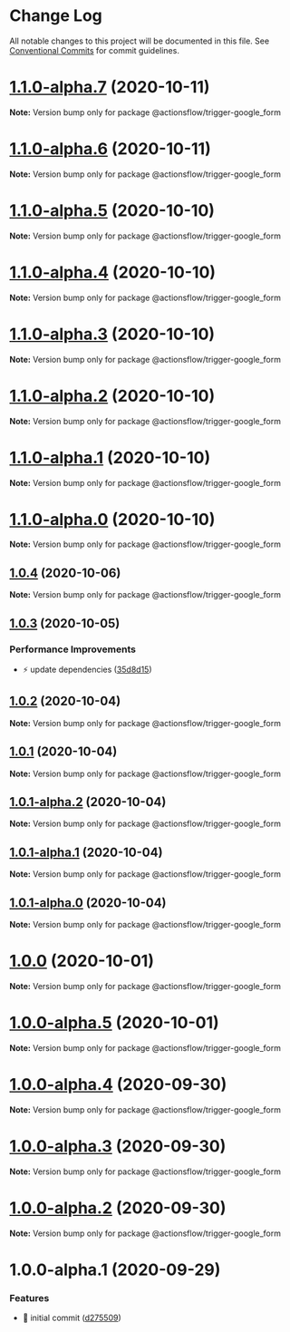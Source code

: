# Change Log

All notable changes to this project will be documented in this file.
See [Conventional Commits](https://conventionalcommits.org) for commit guidelines.

# [1.1.0-alpha.7](https://github.com/actionsflow/actionsflow/compare/@actionsflow/trigger-google_form@1.1.0-alpha.6...@actionsflow/trigger-google_form@1.1.0-alpha.7) (2020-10-11)

**Note:** Version bump only for package @actionsflow/trigger-google_form





# [1.1.0-alpha.6](https://github.com/actionsflow/actionsflow/compare/@actionsflow/trigger-google_form@1.1.0-alpha.5...@actionsflow/trigger-google_form@1.1.0-alpha.6) (2020-10-11)

**Note:** Version bump only for package @actionsflow/trigger-google_form





# [1.1.0-alpha.5](https://github.com/actionsflow/actionsflow/compare/@actionsflow/trigger-google_form@1.1.0-alpha.4...@actionsflow/trigger-google_form@1.1.0-alpha.5) (2020-10-10)

**Note:** Version bump only for package @actionsflow/trigger-google_form





# [1.1.0-alpha.4](https://github.com/actionsflow/actionsflow/compare/@actionsflow/trigger-google_form@1.1.0-alpha.3...@actionsflow/trigger-google_form@1.1.0-alpha.4) (2020-10-10)

**Note:** Version bump only for package @actionsflow/trigger-google_form





# [1.1.0-alpha.3](https://github.com/actionsflow/actionsflow/compare/@actionsflow/trigger-google_form@1.1.0-alpha.2...@actionsflow/trigger-google_form@1.1.0-alpha.3) (2020-10-10)

**Note:** Version bump only for package @actionsflow/trigger-google_form





# [1.1.0-alpha.2](https://github.com/actionsflow/actionsflow/compare/@actionsflow/trigger-google_form@1.1.0-alpha.1...@actionsflow/trigger-google_form@1.1.0-alpha.2) (2020-10-10)

**Note:** Version bump only for package @actionsflow/trigger-google_form





# [1.1.0-alpha.1](https://github.com/actionsflow/actionsflow/compare/@actionsflow/trigger-google_form@1.1.0-alpha.0...@actionsflow/trigger-google_form@1.1.0-alpha.1) (2020-10-10)

**Note:** Version bump only for package @actionsflow/trigger-google_form





# [1.1.0-alpha.0](https://github.com/actionsflow/actionsflow/compare/@actionsflow/trigger-google_form@1.0.4...@actionsflow/trigger-google_form@1.1.0-alpha.0) (2020-10-10)

**Note:** Version bump only for package @actionsflow/trigger-google_form





## [1.0.4](https://github.com/actionsflow/actionsflow/compare/@actionsflow/trigger-google_form@1.0.3...@actionsflow/trigger-google_form@1.0.4) (2020-10-06)

**Note:** Version bump only for package @actionsflow/trigger-google_form





## [1.0.3](https://github.com/actionsflow/actionsflow/compare/@actionsflow/trigger-google_form@1.0.2...@actionsflow/trigger-google_form@1.0.3) (2020-10-05)


### Performance Improvements

* ⚡️ update dependencies ([35d8d15](https://github.com/actionsflow/actionsflow/commit/35d8d15d049f9b8109186449c3405a7c891d1bab))





## [1.0.2](https://github.com/actionsflow/actionsflow/compare/@actionsflow/trigger-google_form@1.0.1...@actionsflow/trigger-google_form@1.0.2) (2020-10-04)

**Note:** Version bump only for package @actionsflow/trigger-google_form





## [1.0.1](https://github.com/actionsflow/actionsflow/compare/@actionsflow/trigger-google_form@1.0.1-alpha.2...@actionsflow/trigger-google_form@1.0.1) (2020-10-04)

**Note:** Version bump only for package @actionsflow/trigger-google_form





## [1.0.1-alpha.2](https://github.com/actionsflow/actionsflow/compare/@actionsflow/trigger-google_form@1.0.1-alpha.1...@actionsflow/trigger-google_form@1.0.1-alpha.2) (2020-10-04)

**Note:** Version bump only for package @actionsflow/trigger-google_form





## [1.0.1-alpha.1](https://github.com/actionsflow/actionsflow/compare/@actionsflow/trigger-google_form@1.0.1-alpha.0...@actionsflow/trigger-google_form@1.0.1-alpha.1) (2020-10-04)

**Note:** Version bump only for package @actionsflow/trigger-google_form





## [1.0.1-alpha.0](https://github.com/actionsflow/actionsflow/compare/@actionsflow/trigger-google_form@1.0.0...@actionsflow/trigger-google_form@1.0.1-alpha.0) (2020-10-04)

**Note:** Version bump only for package @actionsflow/trigger-google_form





# [1.0.0](https://github.com/actionsflow/actionsflow/compare/@actionsflow/trigger-google_form@1.0.0-alpha.5...@actionsflow/trigger-google_form@1.0.0) (2020-10-01)

**Note:** Version bump only for package @actionsflow/trigger-google_form





# [1.0.0-alpha.5](https://github.com/actionsflow/actionsflow/compare/@actionsflow/trigger-google_form@1.0.0-alpha.4...@actionsflow/trigger-google_form@1.0.0-alpha.5) (2020-10-01)

**Note:** Version bump only for package @actionsflow/trigger-google_form





# [1.0.0-alpha.4](https://github.com/actionsflow/actionsflow/compare/@actionsflow/trigger-google_form@1.0.0-alpha.3...@actionsflow/trigger-google_form@1.0.0-alpha.4) (2020-09-30)

**Note:** Version bump only for package @actionsflow/trigger-google_form





# [1.0.0-alpha.3](https://github.com/actionsflow/actionsflow/compare/@actionsflow/trigger-google_form@1.0.0-alpha.2...@actionsflow/trigger-google_form@1.0.0-alpha.3) (2020-09-30)

**Note:** Version bump only for package @actionsflow/trigger-google_form





# [1.0.0-alpha.2](https://github.com/actionsflow/actionsflow/compare/@actionsflow/trigger-google_form@1.0.0-alpha.1...@actionsflow/trigger-google_form@1.0.0-alpha.2) (2020-09-30)

**Note:** Version bump only for package @actionsflow/trigger-google_form





# 1.0.0-alpha.1 (2020-09-29)


### Features

* 🎸 initial commit ([d275509](https://github.com/actionsflow/actionsflow/commit/d2755093e6a0d80d7352f635d147424e4e0747bd))
